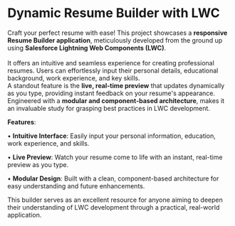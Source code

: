 # Dynamic Resume Builder with LWC
Craft your perfect resume with ease! This project showcases a **responsive Resume Builder application**, meticulously developed from the ground up using **Salesforce Lightning Web Components (LWC)**. <br/>	
It offers an intuitive and seamless experience for creating professional resumes. Users can effortlessly input their personal details, educational background, work experience, and key skills. <br/>
A standout feature is the **live, real-time preview** that updates dynamically as you type, providing instant feedback on your resume's appearance. <br/>
Engineered with a **modular and component-based architecture**, makes it an invaluable study for grasping best practices in LWC development. <br/>

**Features**:

• **Intuitive Interface**: Easily input your personal information, education, work experience, and skills.

• **Live Preview**: Watch your resume come to life with an instant, real-time preview as you type.

• **Modular Design**: Built with a clean, component-based architecture for easy understanding and future enhancements.

This builder serves as an excellent resource for anyone aiming to deepen their understanding of LWC development through a practical, real-world application.
